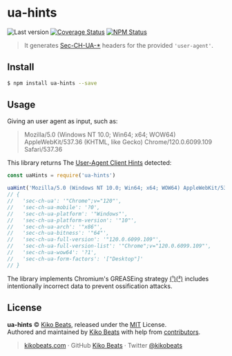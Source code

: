 # ua-hints

![Last version](https://img.shields.io/github/tag/kikobeats/ua-hints.svg?style=flat-square)
[![Coverage Status](https://img.shields.io/coveralls/kikobeats/ua-hints.svg?style=flat-square)](https://coveralls.io/github/kikobeats/ua-hints)
[![NPM Status](https://img.shields.io/npm/dm/ua-hints.svg?style=flat-square)](https://www.npmjs.org/package/ua-hints)

> It generates [Sec-CH-UA-*](https://developer.mozilla.org/en-US/docs/Web/HTTP/Reference/Headers#user_agent_client_hints) headers for the provided `'user-agent'`.

## Install

```bash
$ npm install ua-hints --save
```

## Usage

Giving an user agent as input, such as:

> Mozilla/5.0 (Windows NT 10.0; Win64; x64; WOW64) AppleWebKit/537.36 (KHTML, like Gecko) Chrome/120.0.6099.109 Safari/537.36

This library returns The [User-Agent Client Hints](https://wicg.github.io/ua-client-hints/#sec-ch-ua) detected:

```js
const uaHints = require('ua-hints')

uaHint('Mozilla/5.0 (Windows NT 10.0; Win64; x64; WOW64) AppleWebKit/537.36 (KHTML, like Gecko) Chrome/120.0.6099.109 Safari/537.36')
// {
//   'sec-ch-ua': '"Chrome";v="120"',
//   'sec-ch-ua-mobile': '?0',
//   'sec-ch-ua-platform': '"Windows"',
//   'sec-ch-ua-platform-version': '"10"',
//   'sec-ch-ua-arch': '"x86"',
//   'sec-ch-ua-bitness': '"64"',
//   'sec-ch-ua-full-version': '"120.0.6099.109"',
//   'sec-ch-ua-full-version-list': '"Chrome";v="120.0.6099.109"',
//   'sec-ch-ua-wow64': '?1',
//   'sec-ch-ua-form-factors': '["Desktop"]'
// }
```

The library implements Chromium's GREASEing strategy [(¹)](https://stackoverflow.com/a/64443187)[(²)](https://github.com/chromium/chromium/commit/19ad8d3cab21013ce2d40cf2ec84267bb04b08ec) includes intentionally incorrect data to prevent ossification attacks.

## License

**ua-hints** © [Kiko Beats](https://kikobeats.com), released under the [MIT](https://github.com/kikobeats/ua-hints/blob/master/LICENSE.md) License.<br>
Authored and maintained by [Kiko Beats](https://kikobeats.com) with help from [contributors](https://github.com/kikobeats/ua-hints/contributors).

> [kikobeats.com](https://kikobeats.com) · GitHub [Kiko Beats](https://github.com/kikobeats) · Twitter [@kikobeats](https://twitter.com/kikobeats)
